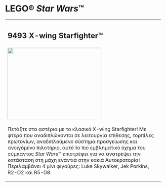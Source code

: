 <h1>LEGO&reg; <em>Star Wars</em>&trade;</h1>
<table style="width: 100%;">
<tbody>
<tr>
<td>
<h2>9493 X-wing Starfighter&trade;</h2>
</td>
</tr>
<tr>
<td><img src="https://www.lego.com/cdn/product-assets/product.img.pri/9493_prod.jpg" alt="" width="300" height="231" /></td>
</tr>
<tr>
<td>
<p>&Pi;&epsilon;&tau;ά&xi;&tau;&epsilon; &sigma;&tau;&alpha; &alpha;&sigma;&tau;έ&rho;&iota;&alpha; &mu;&epsilon; &tau;&omicron; &kappa;&lambda;&alpha;&sigma;&iota;&kappa;ό X-wing Starfighter! &Mu;&epsilon; &phi;&tau;&epsilon;&rho;ά &pi;&omicron;&upsilon; &alpha;&nu;&alpha;&delta;&iota;&pi;&lambda;ώ&nu;&omicron;&nu;&tau;&alpha;&iota; &sigma;&epsilon; &lambda;&epsilon;&iota;&tau;&omicron;&upsilon;&rho;&gamma;ί&alpha; &epsilon;&pi;ί&theta;&epsilon;&sigma;&eta;&sigmaf;, &tau;&omicron;&rho;&pi;ί&lambda;&epsilon;&sigmaf; &pi;&rho;&omega;&tau;&omicron;&nu;ί&omega;&nu;, &alpha;&nu;&alpha;&delta;&iota;&pi;&lambda;&omicron;ύ&mu;&epsilon;&nu;&omicron; &sigma;ύ&sigma;&tau;&eta;&mu;&alpha; &pi;&rho;&omicron;&sigma;&gamma;&epsilon;ί&omega;&sigma;&eta;&sigmaf; &kappa;&alpha;&iota; &alpha;&nu;&omicron;&iota;&gamma;ό&mu;&epsilon;&nu;&omicron; &pi;&iota;&lambda;&omicron;&tau;ή&rho;&iota;&omicron;, &alpha;&upsilon;&tau;ό &tau;&omicron; &pi;&iota;&omicron; &epsilon;&mu;&beta;&lambda;&eta;&mu;&alpha;&tau;&iota;&kappa;ό ό&chi;&eta;&mu;&alpha; &tau;&omicron;&upsilon; &sigma;ύ&mu;&pi;&alpha;&nu;&tau;&omicron;&sigmaf; <em data-sourcepos="7:410-7:420">Star Wars</em>&trade; &epsilon;&pi;&iota;&sigma;&tau;&rho;έ&phi;&epsilon;&iota; &gamma;&iota;&alpha; &nu;&alpha; &alpha;&nu;&alpha;&tau;&rho;έ&psi;&epsilon;&iota; &tau;&eta;&nu; &kappa;&alpha;&tau;ά&sigma;&tau;&alpha;&sigma;&eta; &sigma;&tau;&eta; &mu;ά&chi;&eta; &epsilon;&nu;ά&nu;&tau;&iota;&alpha; &sigma;&tau;&eta;&nu; &kappa;&alpha;&kappa;&iota;ά &Alpha;&upsilon;&tau;&omicron;&kappa;&rho;&alpha;&tau;&omicron;&rho;ί&alpha;! &Pi;&epsilon;&rho;&iota;&lambda;&alpha;&mu;&beta;ά&nu;&epsilon;&iota; 4 &mu;ί&nu;&iota; &phi;&iota;&gamma;&omicron;ύ&rho;&epsilon;&sigmaf;: Luke Skywalker, Jek Porkins, R2-D2 &kappa;&alpha;&iota; R5-D8.</p>
</td>
</tr>
</tbody>
</table>